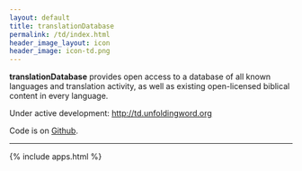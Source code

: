 ```yaml
---
layout: default
title: translationDatabase
permalink: /td/index.html
header_image_layout: icon
header_image: icon-td.png
---
```


**translationDatabase** provides open access to a database of all known languages and translation activity, as well as existing open-licensed biblical content in every language.

Under active development: <http://td.unfoldingword.org>

Code is on [Github](https://github.com/unfoldingWord-dev/translationDatabaseWeb).


* * * * *


{% include apps.html %}
